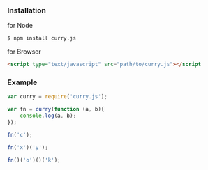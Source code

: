 ### Installation

for Node

```sh
$ npm install curry.js
```

for Browser

```html
<script type="text/javascript" src="path/to/curry.js"></script
```

### Example

```js
var curry = require('curry.js');

var fn = curry(function (a, b){
	console.log(a, b);
});

fn('c');

fn('x')('y');

fn()('o')()('k');
```